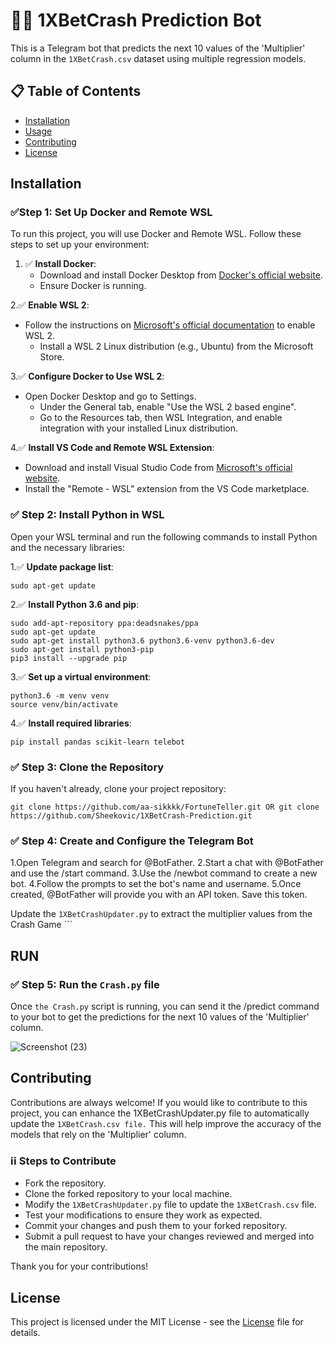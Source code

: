 # 🚀🚀 1XBetCrash Prediction Bot

This is a Telegram bot that predicts the next 10 values of the 'Multiplier' column in the `1XBetCrash.csv` dataset using multiple regression models.

## 📋 Table of Contents

- [Installation](#installation)
- [Usage](#run)
- [Contributing](#contributing)
- [License](#license)

## Installation

### ✅Step 1: Set Up Docker and Remote WSL

To run this project, you will use Docker and Remote WSL. Follow these steps to set up your environment:

1. ✅ **Install Docker**:
   - Download and install Docker Desktop from [Docker's official website](https://www.docker.com/products/docker-desktop).
   - Ensure Docker is running.

2.✅ **Enable WSL 2**:

- Follow the instructions on [Microsoft's official documentation](https://docs.microsoft.com/en-us/windows/wsl/install) to enable WSL 2.
  - Install a WSL 2 Linux distribution (e.g., Ubuntu) from the Microsoft Store.

3.✅ **Configure Docker to Use WSL 2**:

- Open Docker Desktop and go to Settings.
  - Under the General tab, enable "Use the WSL 2 based engine".
  - Go to the Resources tab, then WSL Integration, and enable integration with your installed Linux distribution.

4.✅ **Install VS Code and Remote WSL Extension**:

- Download and install Visual Studio Code from [Microsoft's official website](https://code.visualstudio.com/).
- Install the "Remote - WSL" extension from the VS Code marketplace.

### ✅ Step 2: Install Python in WSL

Open your WSL terminal and run the following commands to install Python and the necessary libraries:

1.✅ **Update package list**:

    
    sudo apt-get update
    

2.✅ **Install Python 3.6 and pip**:

    
    sudo add-apt-repository ppa:deadsnakes/ppa
    sudo apt-get update
    sudo apt-get install python3.6 python3.6-venv python3.6-dev
    sudo apt-get install python3-pip
    pip3 install --upgrade pip
    

3.✅ **Set up a virtual environment**:

    
    python3.6 -m venv venv
    source venv/bin/activate
    

4.✅ **Install required libraries**:

    
    pip install pandas scikit-learn telebot
    

### ✅ Step 3: Clone the Repository

If you haven't already, clone your project repository:

    
    git clone https://github.com/aa-sikkkk/FortuneTeller.git OR git clone https://github.com/Sheekovic/1XBetCrash-Prediction.git
    

### ✅  Step 4: Create and Configure the Telegram Bot

1.Open Telegram and search for @BotFather.
2.Start a chat with @BotFather and use the /start command.
3.Use the /newbot command to create a new bot.
4.Follow the prompts to set the bot's name and username.
5.Once created, @BotFather will provide you with an API token. Save this token.

Update the ```1XBetCrashUpdater.py``` to extract the multiplier values from the Crash Game ```

## RUN

### ✅ Step 5: Run the ```Crash.py``` file

Once ```the Crash.py``` script is running, you can send it the /predict command to your bot to get the predictions for the next 10 values of the 'Multiplier' column.

![Screenshot (23)](https://github.com/aa-sikkkk/FortuneTeller/assets/152005759/e62b1650-6379-4814-80c0-b35b875fe824)


## Contributing

Contributions are always welcome! If you would like to contribute to this project, you can enhance the 1XBetCrashUpdater.py file to automatically update the ```1XBetCrash.csv file.``` This will help improve the accuracy of the models that rely on the 'Multiplier' column.

### ℹ️ℹ️  Steps to Contribute

- Fork the repository.
- Clone the forked repository to your local machine.
- Modify the ```1XBetCrashUpdater.py``` file to update the ```1XBetCrash.csv``` file.
- Test your modifications to ensure they work as expected.
- Commit your changes and push them to your forked repository.
- Submit a pull request to have your changes reviewed and merged into the main repository.

Thank you for your contributions!

## License

This project is licensed under the MIT License - see the [License](https://github.com/aa-sikkkk/FortuneTeller/blob/master/LICENSE) file for details.
